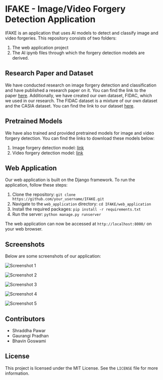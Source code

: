 # IFAKE - Image/Video Forgery Detection Application

IFAKE is an application that uses AI models to detect and classify image and video forgeries. This repository consists of two folders:
1. The web application project
2. The AI ipynb files through which the forgery detection models are derived.

## Research Paper and Dataset

We have conducted research on image forgery detection and classification and have published a research paper on it. You can find the link to the paper [here](https://example.com/paper). Additionally, we have created our own dataset, FIDAC, which we used in our research. The FIDAC dataset is a mixture of our own dataset and the CASIA dataset. You can find the link to our dataset [here](https://example.com/dataset).

## Pretrained Models

We have also trained and provided pretrained models for image and video forgery detection. You can find the links to download these models below:

1. Image forgery detection model: [link](https://example.com/image_model)
2. Video forgery detection model: [link](https://example.com/video_model)

## Web Application

Our web application is built on the Django framework. To run the application, follow these steps:

1. Clone the repository: `git clone https://github.com/your_username/IFAKE.git`
2. Navigate to the `web_application` directory: `cd IFAKE/web_application`
3. Install the required packages: `pip install -r requirements.txt`
4. Run the server: `python manage.py runserver`

The web application can now be accessed at `http://localhost:8000/` on your web browser.

## Screenshots

Below are some screenshots of our application:

![Screenshot 1](https://example.com/screenshot1.png)

![Screenshot 2](https://example.com/screenshot2.png)

![Screenshot 3](https://example.com/screenshot3.png)

![Screenshot 4](https://example.com/screenshot4.png)

![Screenshot 5](https://example.com/screenshot5.png)

## Contributors

- Shraddha Pawar 
- Gaurangi Pradhan 
- Bhavin Goswami 

## License

This project is licensed under the MIT License. See the `LICENSE` file for more information.
